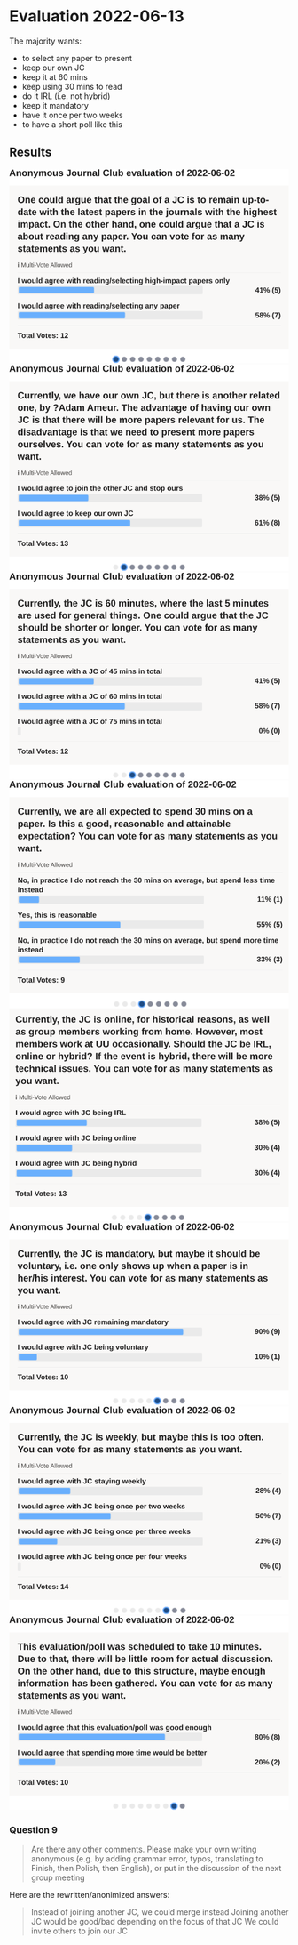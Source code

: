 # Evaluation 2022-06-13

The majority wants:

 * to select any paper to present
 * keep our own JC
 * keep it at 60 mins
 * keep using 30 mins to read
 * do it IRL (i.e. not hybrid)
 * keep it mandatory
 * have it once per two weeks
 * to have a short poll like this

## Results

![](1.png)
![](2.png)
![](3.png)
![](4.png)
![](5.png)
![](6.png)
![](7.png)
![](8.png)

### Question 9

> Are there any other comments. Please make your own writing anonymous (e.g. by adding grammar error, typos, translating to Finish, then Polish, then English), or put in the discussion of the next group meeting

Here are the rewritten/anonimized answers:

> Instead of joining another JC, we could merge instead
> Joining another JC would be good/bad depending on the focus of that JC
> We could invite others to join our JC

